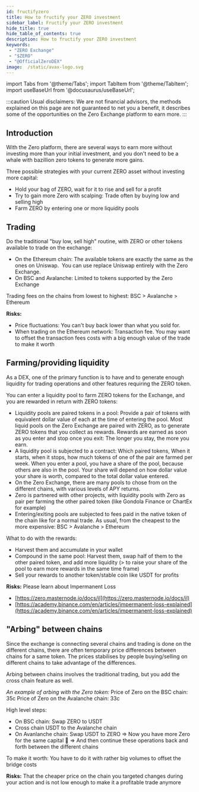 ```yaml
---
id: fructifyzero
title: How to fructify your ZERO investment
sidebar_label: Fructify your ZERO investment
hide_title: true
hide_table_of_contents: true
description: How to fructify your ZERO investment
keywords:
 - "ZERO Exchange"
 - "$ZERO"
 - "@OfficialZeroDEX"
image:  /static/avax-logo.svg
---
```


import Tabs from '@theme/Tabs';
import TabItem from '@theme/TabItem';
import useBaseUrl from '@docusaurus/useBaseUrl';

:::caution
Usual disclaimers: We are not financial advisors, the methods explained on this page are not guaranteed to net you a benefit, it describes some of the opportunities on the Zero Exchange platform to earn more.
:::

## Introduction

With the Zero platform, there are several ways to earn more without investing more than your initial investment, and you don't need to be a whale with bazillion zero tokens to generate more gains.

Three possible strategies with your current ZERO asset without investing more capital:
* Hold your bag of ZERO, wait for it to rise and sell for a profit  
* Try to gain more Zero with scalping: Trade often by buying low and selling high
* Farm ZERO by entering one or more liquidity pools


## Trading

Do the traditional "buy low, sell high" routine, with ZERO or other tokens available to trade on the exchange:
* On the Ethereum chain: The available tokens are exactly the same as the ones on Uniswap.  You can use replace Uniswap entirely with the Zero Exchange.
* On BSC and Avalanche: Limited to tokens supported by the Zero Exchange

Trading fees on the chains from lowest to highest: BSC > Avalanche > Ethereum

**Risks:**
* Price fluctuations: You can't buy back lower than what you sold for.
* When trading on the Ethereum network: Transaction fee.  You may want to offset the transaction fees costs with a big enough value of the trade to make it worth


## Farming/providing liquidity

As a DEX, one of the primary function is to have and to generate enough liquidity for trading operations and other features requiring the ZERO token.

You can enter a liquidity pool to farm ZERO tokens for the Exchange, and you are rewarded in return with ZERO tokens:
* Liquidity pools are paired tokens in a pool: Provide a pair of tokens with equivalent dollar value of each at the time of entering the pool.  Most liquid pools on the Zero Exchange are paired with ZERO, as to generate ZERO tokens that you collect as rewards. Rewards are earned as soon as you enter and stop once you exit: The longer you stay, the more you earn.
* A liquidity pool is subjected to a contract: Which paired tokens, When it starts, when it stops, how much tokens of one of the pair are farmed per week.  When you enter a pool, you have a share of the pool, because others are also in the pool.  Your share will depend on how dollar value your share is worth, compared to the total dollar value entered.
* On the Zero Exchange, there are many pools to chose from on the different chains, with various levels of APY returns.
* Zero is partnered with other projects, with liquidity pools with Zero as pair per farming the other paired token (like Gondola Finance or ChartEx for example)
* Entering/exiting pools are subjected to fees paid in the native token of the chain like for a normal trade. As usual, from the cheapest to the more expensive: BSC > Avalanche > Ethereum


What to do with the rewards:

* Harvest them and accumulate in your wallet
* Compound in the same pool: Harvest them, swap half of them to the other paired token, and add more liquidity (> to raise your share of the pool to earn more rewards in the same time frame)
* Sell your rewards to another token/stable coin like USDT for profits


**Risks:** Please learn about Impermanent Loss
* [https://zero.masternode.io/docs/il](https://zero.masternode.io/docs/il)
* [https://academy.binance.com/en/articles/impermanent-loss-explained](https://academy.binance.com/en/articles/impermanent-loss-explained)



## "Arbing" between chains

Since the exchange is connecting several chains and trading is done on the different chains, there are often temporary price differences between chains for a same token.  The prices stabilises by people buying/selling on different chains to take advantage of the differences.

Arbing between chains involves the traditional trading, but you add the cross chain feature as well.

_An example of arbing with the Zero token:_
Price of Zero on the BSC chain: 35c
Price of Zero on the Avalanche chain: 33c

High level steps:
* On BSC chain: Swap ZERO to USDT
* Cross chain USDT to the Avalanche chain
* On Avanlanche chain: Swap USDT to ZERO
=> Now you have more Zero for the same capital 🙂
=> And then continue these operations back and forth between the different chains

To make it worth: You have to do it with rather big volumes to offset the bridge costs

**Risks:** That the cheaper price on the chain you targeted changes during your action and is not low enough to make it a profitable trade anymore
